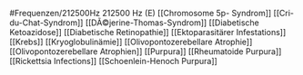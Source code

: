#Frequenzen/212500Hz
212500 Hz (E)
[[Chromosome 5p- Syndrom]]
[[Cri-du-Chat-Syndrom]]
[[DÃ©jerine-Thomas-Syndrom]]
[[Diabetische Ketoazidose]]
[[Diabetische Retinopathie]]
[[Ektoparasitärer Infestations]]
[[Krebs]]
[[Kryoglobulinämie]]
[[Olivopontozerebellare Atrophie]]
[[Olivopontozerebellare Atrophien]]
[[Purpura]]
[[Rheumatoide Purpura]]
[[Rickettsia Infections]]
[[Schoenlein-Henoch Purpura]]